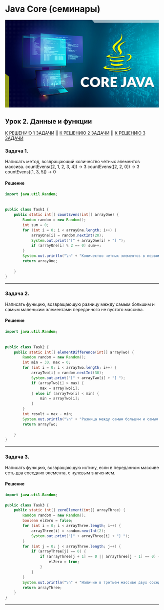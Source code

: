 ﻿# Java Core (семинары)

![picture for project](https://raw.githubusercontent.com/Terekhov-A-S/Java_core_seminar2/main/src/main/resources/Java_core.jpg)

## Урок 2. Данные и функции

[К РЕШЕНИЮ 1 ЗАДАЧИ](https://github.com/Terekhov-A-S/Java_core_seminar2?tab=readme-ov-file#решение)  ||  [К РЕШЕНИЮ 2 ЗАДАЧИ](https://github.com/Terekhov-A-S/Java_core_seminar2?tab=readme-ov-file#решение-1)  ||  [К РЕШЕНИЮ 3 ЗАДАЧИ](https://github.com/Terekhov-A-S/Java_core_seminar2?tab=readme-ov-file#решение-2)


### Задача 1.

Написать метод, возвращающий количество чётных элементов массива. countEvens([2, 1, 2, 3, 4]) → 3 countEvens([2, 2, 0]) → 3 countEvens([1, 3, 5]) → 0


#### Решение

```java
import java.util.Random;


public class Task1 {
    public static int[] countEvens(int[] arrayOne) {
        Random random = new Random();
        int sum = 0;
        for (int i = 0; i < arrayOne.length; i++) {
            arrayOne[i] = random.nextInt(20);
            System.out.print("[" + arrayOne[i] + "] ");
            if (arrayOne[i] % 2 == 0) sum++;
        }
        System.out.println("\n" + "Количество четных элементов в первом массиве: " + sum);
        return arrayOne;

    }
}
```

---


### Задача 2.

Написать функцию, возвращающую разницу между самым большим и самым маленьким элементами переданного не пустого массива.

#### Решение

```java
import java.util.Random;


public class Task2 {
    public static int[] elementDifference(int[] arrayTwo) {
        Random random = new Random();
        int min = 30, max = 0;
        for (int i = 0; i < arrayTwo.length; i++) {
            arrayTwo[i] = random.nextInt(30);
            System.out.print("[" + arrayTwo[i] + "] ");
            if (arrayTwo[i] > max) {
                max = arrayTwo[i];
            } else if (arrayTwo[i] < min) {
                min = arrayTwo[i];
            }
        }
        int result = max - min;
        System.out.println("\n" + "Разница между самым большим и самым маленьким элементами второго массива: " + result);
        return arrayTwo;

    }
}
```

---


### Задача 3.

Написать функцию, возвращающую истину, если в переданном массиве есть два соседних элемента, с нулевым значением.

#### Решение

```java
import java.util.Random;

public class Task3 {
    public static int[] zeroElement(int[] arrayThree) {
        Random random = new Random();
        boolean elZero = false;
        for (int i = 0; i < arrayThree.length; i++) {
            arrayThree[i] = random.nextInt(2);
            System.out.print("[" + arrayThree[i] + "] ");
        }
        for (int j = 0; j < arrayThree.length; j++) {
            if (arrayThree[j] == 0) {
                if (arrayThree[j + 1] == 0 || arrayThree[j - 1] == 0) {
                    elZero = true;
                }
            }
        }
        System.out.println("\n" + "Наличие в третьем массиве двух соседних элементов с нулевым значением: " + elZero);
        return arrayThree;
    }
}
```

---
